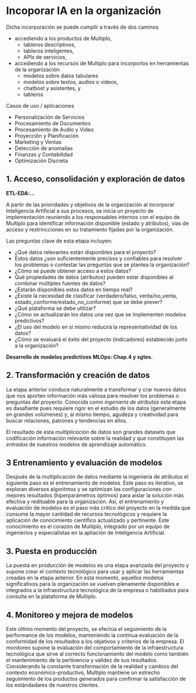 # Incoporar  IA en la organización

Dicha incorporación se puede cumplir a través de dos caminos

* accediendo a los productos de Multiplo,
  * tableros descriptivos,
  * tableros inteligentes,
  * APIs de servicios,
* accediendo a los recursos de Multiplo para incorporlos en herramientas de la organización:
  * modelos sobre datos tabulares
  * modelos sobre textos, audios o videos,
  * chatbost y asistentes, y
  * tableros


Casos de uso / aplicaciones

* Personalización de Servicios
* Procesamiento de Documentos
* Procesamiento de Audio y Video
* Proyección y Planificación
* Marketing y Ventas
* Detección de anomalías
* Finanzas y Contabilidad 
* Optimización Discreta


## 1. Acceso, consolidación y exploración de datos 

**ETL-EDA:...**

A partir de las prioridades y objetivos de la organización al incorporar Inteligencia Artificial a sus procesos, se inicia un proyecto de implementación reuniendo a los responsables internos con el equipo de Multiplo para identificar información disponible (estado y atributos), vías de acceso y restrincciones en su tratamiento fijadas por la organización.     

Las preguntas clave de esta etapa incluyen:   

- ¿Qué datos relevantes están disponibles para el proyecto?
- Estos datos ¿son suficientemente precisos y confiables para resolver los problemas o contestar las preguntas que se plantea la organización?
- ¿Cómo se puede obtener acceso a estos datos?
- Qué propiedades de datos (atributos) pueden estar disponibles al combinar
múltiples fuentes de datos?
- ¿Estarán disponibles estos datos en tiempo real?
- ¿Existe la necesidad de clasificar (verdadero/falso, venta/no_venta, estado_conforme/estado_no_conforme) que se debe prever?
- ¿Qué plataforma se debe utilizar?
- ¿Cómo se actualizarán los datos una vez que se implementen modelos predictivos?
- ¿El uso del modelo en sí mismo reducirá la representatividad de los datos?
- ¿Cómo se evaluará el éxito del proyecto (indicadores) establecido junto a la organización?



**Desarrollo de modelos predictivos**
**MLOps: Chap.4 y sgtes.**

## 2. Transformación y creación de datos 

La etapa anterior conduce naturalmente a transformar y crar nuevos datos que nos aporten información más valiosa para resolver los problemas o preguntas del proyecto. Conocida como *ingeniería de atributos* esta etapa es dasafiante pues requiere rigor en el estudio de los datos (generalmente en grandes volúmenes) y, al mismo tiempo, agudeza y creatividad para buscar relaciones, patrones y tendencias en ellos.   

El resultado de esta *multiplicación* de datos son grandes datasets que codificación información relevante sobre la realidad y que constituyen las *entradas* de nuestros modelos de aprendizaje automático.

## 3 Entrenamiento y evaluación de modelos

Después de la multiplicación de datos mediante la ingeniería de atributos el siguiente paso es
el entrenamiento de modelos. Este paso es iterativo, se exploran diversos algoritmos y se optimizan las configuraciones con mejores resultados (hiperparámetros óptimos) para aislar la solución más efectiva y redituable para la organización. Así, el entrenamiento y evaluación de modelos es el paso más crítico del proyecto en la medida que consume la mayor cantidad de recursos tecnológicos y requiere la aplicación de conocimiento científico actualizado y pertinente. Este conocimiento es el corazón de Multiplo, integrado por un equipo de ingenierios y especialistas en la apliación de Inteligencia Artificial.

## 3. Puesta en producción

La puesta en producción de modelos es una etapa avanzada del proyecto y supone crear el contexto tecnológico para usar y aplicar las herramientas creadas en la etapa anterior. En esta momento, aquellos modelos significativos para la organización se vuelven plenamente disponibles e integrados a la infraestructura tecnológica de la empresa o habilitados para consulta en la plataforma de Multiplo.

 ## 4. Monitoreo y mejora de modelos

Este último momento del proyecto, se efectúa el seguimiento de la performance de los modelos, manteniendo la continua evaluación de la conformidad de los resultados a los objetivos y criterios de la empresa. El monitoreo supone la evaluación del comportamiento de la infraestructura tecnológica que sirve al correcto funcionamiento del modelo como también el mantenimiento de la pertinencia y validez de sus resultados. Considerando la constante transformación de la realidad y cambios del contexto económico-productivo, Multiplo mantiene un estrecho seguimiento de los productos generados para confirmar la satisfacción de los estándadares de nuestros clientes. 